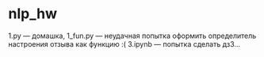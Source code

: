 # nlp_hw
1.py — домашка,
1_fun.py — неудачная попытка оформить определитель настроения отзыва как функцию :(
3.ipynb — попытка сделать дз3…
